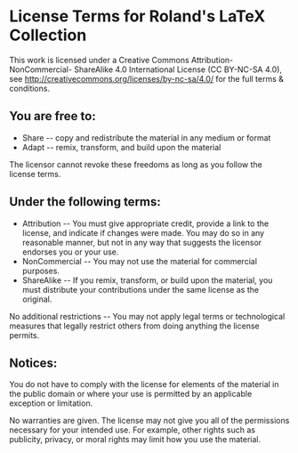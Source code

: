 License Terms for Roland's LaTeX Collection
===========================================
This work is licensed under a Creative Commons Attribution-NonCommercial-
ShareAlike 4.0 International License (CC BY-NC-SA 4.0), see 
http://creativecommons.org/licenses/by-nc-sa/4.0/ for the full terms & 
conditions.


You are free to:
----------------
* Share -- copy and redistribute the material in any medium or format
* Adapt -- remix, transform, and build upon the material

The licensor cannot revoke these freedoms as long as you follow the license 
terms.


Under the following terms:
--------------------------
* Attribution -- You must give appropriate credit, provide a link to the
  license, and indicate if changes were made. You may do so in any reasonable
  manner, but not in any way that suggests the licensor endorses you or your
  use.
* NonCommercial -- You may not use the material for commercial purposes.
* ShareAlike -- If you remix, transform, or build upon the material, you must
  distribute your contributions under the same license as the original.

No additional restrictions -- You may not apply legal terms or technological 
measures that legally restrict others from doing anything the license permits.


Notices:
--------
You do not have to comply with the license for elements of the material in the
public domain or where your use is permitted by an applicable exception or
limitation.

No warranties are given. The license may not give you all of the permissions
necessary for your intended use. For example, other rights such as publicity,
privacy, or moral rights may limit how you use the material.

